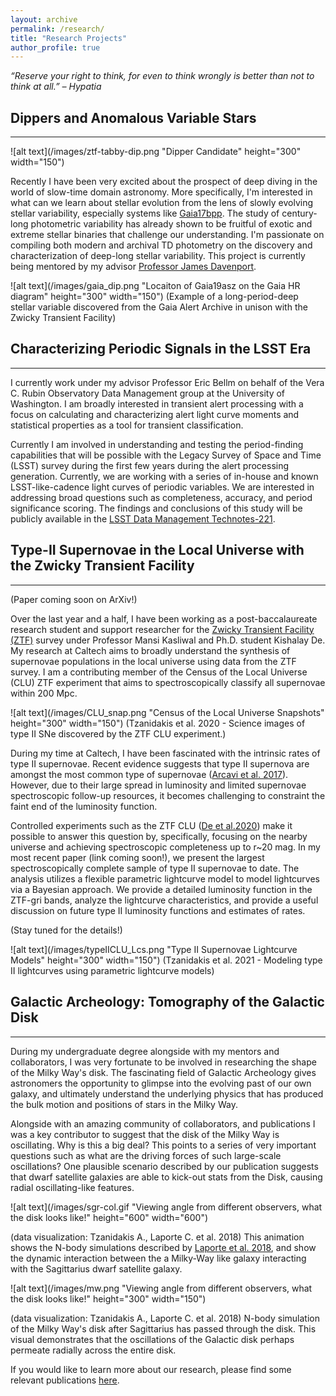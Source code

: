```yaml
---
layout: archive
permalink: /research/
title: "Research Projects"
author_profile: true
---
```


<!-- Global site tag (gtag.js) - Google Analytics -->
<script async src="https://www.googletagmanager.com/gtag/js?id=UA-164344843-1"></script>
<script>
  window.dataLayer = window.dataLayer || [];
  function gtag(){dataLayer.push(arguments);}
  gtag('js', new Date());

  gtag('config', 'UA-164344843-1');
</script>

*“Reserve your right to think, for even to think wrongly is better than not to think at all.” – Hypatia*

## Dippers and Anomalous Variable Stars
___

![alt text](/images/ztf-tabby-dip.png "Dipper Candidate" height="300" width="150")

Recently I have been very excited about the prospect of deep diving in the world of slow-time domain astronomy. More specifically, I'm interested in what can we learn about stellar evolution from the lens of slowly evolving stellar variability, especially systems like [Gaia17bpp](https://andytza.github.io/Gaia17bpp/). The study of century-long photometric variability has already shown to be fruitful of exotic and extreme stellar binaries that challenge our understanding. I'm passionate on compiling both modern and archival TD photometry on the discovery and characterization of deep-long stellar variability.
This project is currently being mentored by my advisor [Professor James Davenport](https://depts.washington.edu/astron/profile/davenport-james/).

![alt text](/images/gaia_dip.png "Locaiton of Gaia19asz on the Gaia HR diagram" height="300" width="150")
(Example of a long-period-deep stellar variable discovered from the Gaia Alert Archive in unison with the Zwicky Transient Facility)


## Characterizing Periodic Signals in the LSST Era
___

I currently work under my advisor Professor Eric Bellm on behalf of the Vera C. Rubin Observatory Data Management group at the University of Washington. I am broadly interested in transient alert processing with a focus on calculating and characterizing alert light curve moments and statistical properties as a tool for transient classification.

Currently I am involved in understanding and testing the period-finding capabilities that will be possible with the Legacy Survey of Space and Time (LSST) survey during the first few years during the alert processing generation. Currently, we are working with a series of in-house and known LSST-like-cadence light curves of periodic variables. We are interested in addressing broad questions such as completeness, accuracy, and period significance scoring. The findings and conclusions of this study will be publicly available in the [LSST Data Management Technotes-221](https://dmtn-221.lsst.io/).


## Type-II Supernovae in the Local Universe with the Zwicky Transient Facility
___

(Paper coming soon on ArXiv!)

Over the last year and a half, I have been working as a post-baccalaureate research student and support researcher for the [Zwicky Transient Facility (ZTF)](https://www.ztf.caltech.edu/) survey under Professor Mansi Kasliwal and Ph.D. student Kishalay De. My research at Caltech aims to broadly understand the synthesis of supernovae populations in the local universe using data from the ZTF survey. I am a contributing member of the Census of the Local Universe (CLU) ZTF experiment that aims to spectroscopically classify all supernovae within 200 Mpc.

![alt text](/images/CLU_snap.png "Census of the Local Universe Snapshots" height="300" width="150")
(Tzanidakis et al. 2020 - Science images of type II SNe discovered by the ZTF CLU experiment.)

During my time at Caltech, I have been fascinated with the intrinsic rates of type II supernovae. Recent evidence suggests that type II supernova are amongst the most common type of supernovae ([Arcavi et al. 2017](https://arxiv.org/abs/1710.03759)). However, due to their large spread in luminosity and limited supernovae spectroscopic follow-up resources, it becomes challenging to constraint the faint end of the luminosity function.


Controlled experiments such as the ZTF CLU ([De et al.2020](https://arxiv.org/abs/2004.09029)) make it possible to answer this question by, specifically, focusing on the nearby universe and achieving spectroscopic completeness up to r~20 mag. In my most recent paper (link coming soon!), we present the largest spectroscopically complete sample of type II supernovae to date. The analysis utilizes a flexible parametric lightcurve model to model lightcurves via a Bayesian approach. We provide a detailed luminosity function in the ZTF-gri bands, analyze the lightcurve characteristics, and provide a  useful discussion on future type II  luminosity functions and estimates of rates.

(Stay tuned for the details!)

![alt text](/images/typeIICLU_Lcs.png "Type II Supernovae Lightcurve Models" height="300" width="150")
(Tzanidakis et al. 2021 - Modeling type II lightcurves using parametric lightcurve models)



## Galactic Archeology: Tomography of the Galactic Disk
___

During my undergraduate degree alongside with my mentors and collaborators, I was very fortunate to be involved in researching the shape of the Milky Way's disk. The fascinating field of Galactic Archeology gives astronomers the opportunity to glimpse into the evolving past of our own galaxy, and ultimately understand the underlying physics that has produced the bulk motion and positions of stars in the Milky Way.

Alongside with an amazing community of collaborators, and publications I was a key contributor to suggest that the disk of the Milky Way is oscillating. Why is this a big deal? This points to a series of very important questions such as what are the driving forces of such large-scale oscillations? One plausible scenario described by our publication suggests that dwarf satellite galaxies are able to kick-out stats from the Disk, causing radial oscillating-like features.

![alt text](/images/sgr-col.gif "Viewing angle from different observers, what the disk looks like!" height="600" width="600")

(data visualization: Tzanidakis A., Laporte C. et al. 2018) This animation shows the N-body simulations described by [Laporte et al. 2018](https://arxiv.org/pdf/1803.11198.pdf), and show the dynamic interaction between the a Milky-Way like galaxy interacting with the Sagittarius dwarf satellite galaxy.

![alt text](/images/mw.png "Viewing angle from different observers, what the disk looks like!" height="300" width="150")

(data visualization: Tzanidakis A., Laporte C. et al. 2018) N-body simulation of the Milky Way's disk after Sagittarius has passed through the disk. This visual demonstrates that the oscillations of the Galactic disk perhaps permeate radially across the entire disk.

If you would like to learn more about our research, please find some relevant publications [here](https://andytza.github.io/publications/).






